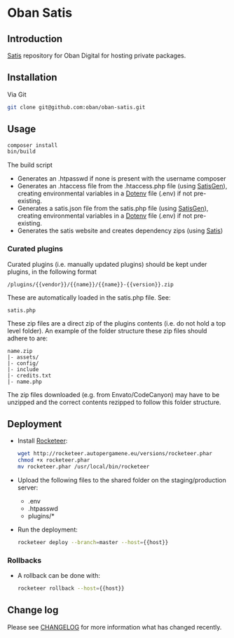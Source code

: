 # Oban Satis

## Introduction

[Satis] repository for Oban Digital for hosting private packages.

## Installation

Via Git

``` bash
git clone git@github.com:oban/oban-satis.git
```

## Usage

``` bash
composer install
bin/build
```

The build script

- Generates an .htpasswd if none is present with the username composer
- Generates an .htaccess file from the .htaccess.php file (using [SatisGen]), creating environmental variables in a [Dotenv] file (.env) if not pre-existing.
- Generates a satis.json file from the satis.php file (using [SatisGen]), creating environmental variables in a [Dotenv] file (.env) if not pre-existing.
- Generates the satis website and creates dependency zips (using [Satis])

### Curated plugins

Curated plugins (i.e. manually updated plugins) should be kept under plugins, in the following format

```
/plugins/{{vendor}}/{{name}}/{{name}}-{{version}}.zip
```

These are automatically loaded in the satis.php file. See:

```
satis.php
```

These zip files are a direct zip of the plugins contents (i.e. do not hold a top level folder). An example of the folder structure these zip files should adhere to are:

```
name.zip
|- assets/
|- config/
|- include
|- credits.txt
|- name.php
```

The zip files downloaded (e.g. from Envato/CodeCanyon) may have to be unzipped and the correct contents rezipped to follow this folder structure.

## Deployment

- Install [Rocketeer]:

  ``` bash
  wget http://rocketeer.autopergamene.eu/versions/rocketeer.phar
  chmod +x rocketeer.phar
  mv rocketeer.phar /usr/local/bin/rocketeer

  ```

- Upload the following files to the shared folder on the staging/production server:
  - .env
  - .htpasswd
  - plugins/*
- Run the deployment:

  ``` bash
  rocketeer deploy --branch=master --host={{host}}

  ```
  
### Rollbacks

- A rollback can be done with:

  ``` bash
  rocketeer rollback --host={{host}}

  ```

## Change log

Please see [CHANGELOG] for more information what has changed recently.

[CHANGELOG]: CHANGELOG.md
[Dotenv]: https://github.com/vlucas/phpdotenv
[Rocketeer]: https://github.com/rocketeers/rocketeer
[Satis]: https://getcomposer.org/doc/articles/handling-private-packages-with-satis.md#satis
[SatisGen]: https://github.com/markchalloner/satisgen



